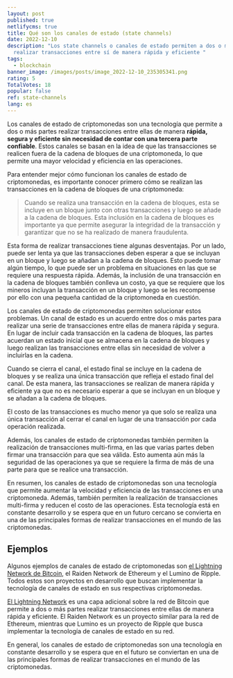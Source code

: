 ```yaml
---
layout: post
published: true
netlifycms: true
title: Qué son los canales de estado (state channels)
date: 2022-12-10
description: "Los state channels o canales de estado permiten a dos o más partes
  realizar transacciones entre sí de manera rápida y eficiente "
tags:
  - blockchain
banner_image: /images/posts/image_2022-12-10_235305341.png
rating: 5
TotalVotes: 18
popular: false
ref: state-channels
lang: es
---
```

Los canales de estado de criptomonedas son una tecnología que permite a dos o más partes realizar transacciones entre ellas de manera **rápida, segura y eficiente sin necesidad de contar con una tercera parte confiable**. Estos canales se basan en la idea de que las transacciones se realicen fuera de la cadena de bloques de una criptomoneda, lo que permite una mayor velocidad y eficiencia en las operaciones.

Para entender mejor cómo funcionan los canales de estado de criptomonedas, es importante conocer primero cómo se realizan las transacciones en la cadena de bloques de una criptomoneda:

> Cuando se realiza una transacción en la cadena de bloques, esta se incluye en un bloque junto con otras transacciones y luego se añade a la cadena de bloques. Esta inclusión en la cadena de bloques es importante ya que permite asegurar la integridad de la transacción y garantizar que no se ha realizado de manera fraudulenta.

Esta forma de realizar transacciones tiene algunas desventajas. Por un lado, puede ser lenta ya que las transacciones deben esperar a que se incluyan en un bloque y luego se añadan a la cadena de bloques. Esto puede tomar algún tiempo, lo que puede ser un problema en situaciones en las que se requiere una respuesta rápida. Además, la inclusión de una transacción en la cadena de bloques también conlleva un costo, ya que se requiere que los mineros incluyan la transacción en un bloque y luego se les recompense por ello con una pequeña cantidad de la criptomoneda en cuestión.

Los canales de estado de criptomonedas permiten solucionar estos problemas. Un canal de estado es un acuerdo entre dos o más partes para realizar una serie de transacciones entre ellas de manera rápida y segura. En lugar de incluir cada transacción en la cadena de bloques, las partes acuerdan un estado inicial que se almacena en la cadena de bloques y luego realizan las transacciones entre ellas sin necesidad de volver a incluirlas en la cadena.

Cuando se cierra el canal, el estado final se incluye en la cadena de bloques y se realiza una única transacción que refleja el estado final del canal. De esta manera, las transacciones se realizan de manera rápida y eficiente ya que no es necesario esperar a que se incluyan en un bloque y se añadan a la cadena de bloques.

El costo de las transacciones es mucho menor ya que solo se realiza una única transacción al cerrar el canal en lugar de una transacción por cada operación realizada.

Además, los canales de estado de criptomonedas también permiten la realización de transacciones multi-firma, en las que varias partes deben firmar una transacción para que sea válida. Esto aumenta aún más la seguridad de las operaciones ya que se requiere la firma de más de una parte para que se realice una transacción.

En resumen, los canales de estado de criptomonedas son una tecnología que permite aumentar la velocidad y eficiencia de las transacciones en una criptomoneda. Además, también permiten la realización de transacciones multi-firma y reducen el costo de las operaciones. Esta tecnología está en constante desarrollo y se espera que en un futuro cercano se convierta en una de las principales formas de realizar transacciones en el mundo de las criptomonedas.

## Ejemplos

Algunos ejemplos de canales de estado de criptomonedas son [el Lightning Network de Bitcoin](https://criptomo.com/qué-es-la-red-lightning/), el Raiden Network de Ethereum y el Lumino de Ripple. Todos estos son proyectos en desarrollo que buscan implementar la tecnología de canales de estado en sus respectivas criptomonedas.

[El Lightning Network](https://criptomo.com/qué-es-la-red-lightning/) es una capa adicional sobre la red de Bitcoin que permite a dos o más partes realizar transacciones entre ellas de manera rápida y eficiente. El Raiden Network es un proyecto similar para la red de Ethereum, mientras que Lumino es un proyecto de Ripple que busca implementar la tecnología de canales de estado en su red.

En general, los canales de estado de criptomonedas son una tecnología en constante desarrollo y se espera que en el futuro se conviertan en una de las principales formas de realizar transacciones en el mundo de las criptomonedas.